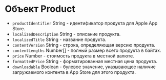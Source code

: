 # Объект Product

* `productIdentifier` String - идентификатор продукта для Apple App Store.
* `localizedDescription` String - описание продукта.
* `localizedTitle` String - название продукта.
* `contentVersion` String - строка, определяющая версию продукта.
* `contentLengths` Number[] - полный размер всего продукта в байтах.
* `price` Number - стоимость продукта в местной валюте.
* `formattedPrice` String - форматированная местная цена продукта.
* `downloadable` Boolean - булевое значение, указывающее наличие загружаемого контента в App Store для этого продукта.